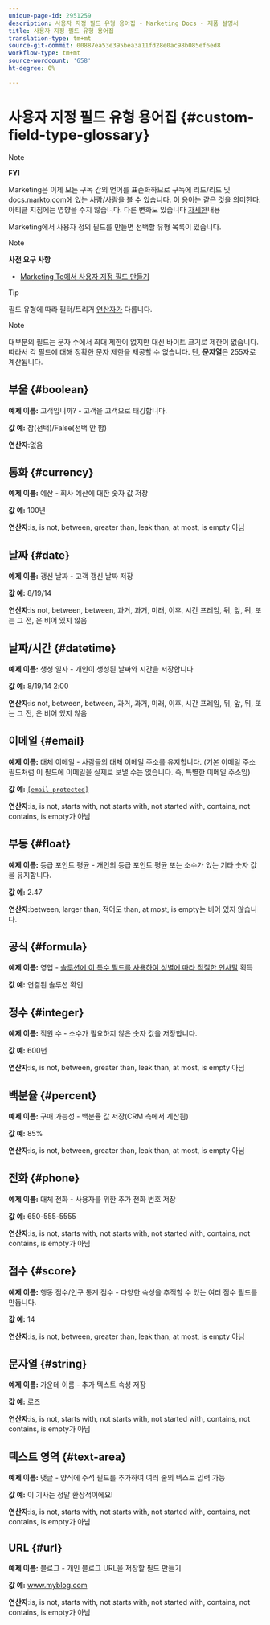 ```yaml
---
unique-page-id: 2951259
description: 사용자 지정 필드 유형 용어집 - Marketing Docs - 제품 설명서
title: 사용자 지정 필드 유형 용어집
translation-type: tm+mt
source-git-commit: 00887ea53e395bea3a11fd28e0ac98b085ef6ed8
workflow-type: tm+mt
source-wordcount: '658'
ht-degree: 0%

---
```



# 사용자 지정 필드 유형 용어집 {#custom-field-type-glossary}

>[!NOTE]
>
>**FYI**
>
>Marketing은 이제 모든 구독 간의 언어를 표준화하므로 구독에 리드/리드 및 docs.markto.com에 있는 사람/사람을 볼 수 있습니다. 이 용어는 같은 것을 의미한다.아티클 지침에는 영향을 주지 않습니다. 다른 변화도 있습니다 [자세한](http://docs.marketo.com/display/DOCS/Updates+to+Marketo+Terminology)내용

Marketing에서 사용자 정의 필드를 만들면 선택할 유형 목록이 있습니다.

>[!NOTE]
>
>**사전 요구 사항**
>
>* [Marketing To에서 사용자 지정 필드 만들기](create-a-custom-field-in-marketo.md)

>



>[!TIP]
>
>필드 유형에 따라 필터/트리거 [연산자가](https://docs.marketo.com/display/public/DOCS/Smart+List+Filter+Operators+Glossary) 다릅니다.

>[!NOTE]
>
>대부분의 필드는 문자 수에서 최대 제한이 없지만 대신 바이트 크기로 제한이 없습니다. 따라서 각 필드에 대해 정확한 문자 제한을 제공할 수 없습니다. 단, **문자열**&#x200B;은 255자로 계산됩니다.

## 부울 {#boolean}

**예제 이름:** 고객입니까? - 고객을 고객으로 태깅합니다.

**값 예:** 참(선택)/False(선택 안 함)

**연산자**:없음

## 통화 {#currency}

**예제 이름:** 예산 - 회사 예산에 대한 숫자 값 저장

**값 예:** 100년

**연산자**:is, is not, between, greater than, leak than, at most, is empty 아님

## 날짜 {#date}

**예제 이름:** 갱신 날짜 - 고객 갱신 날짜 저장

**값 예:** 8/19/14

**연산자**:is not, between, between, 과거, 과거, 미래, 이후, 시간 프레임, 뒤, 앞, 뒤, 또는 그 전, 은 비어 있지 않음

## 날짜/시간 {#datetime}

**예제 이름:** 생성 일자 - 개인이 생성된 날짜와 시간을 저장합니다

**값 예:** 8/19/14 2:00

**연산자**:is not, between, between, 과거, 과거, 미래, 이후, 시간 프레임, 뒤, 앞, 뒤, 또는 그 전, 은 비어 있지 않음

## 이메일 {#email}

**예제 이름:** 대체 이메일 - 사람들의 대체 이메일 주소를 유지합니다. (기본 이메일 주소 필드처럼 이 필드에 이메일을 실제로 보낼 수는 없습니다. 즉, 특별한 이메일 주소임)

**값 예:** [`[email protected]`](http://docs.marketo.com/cdn-cgi/l/email-protection#335d525e5673505c5e43525d4a1d505c5e)

**연산자**:is, is not, starts with, not starts with, not started with, contains, not contains, is empty가 아님

## 부동 {#float}

**예제 이름:** 등급 포인트 평균 - 개인의 등급 포인트 평균 또는 소수가 있는 기타 숫자 값을 유지합니다.

**값 예:** 2.47

**연산자**:between, larger than, 적어도 than, at most, is empty는 비어 있지 않습니다.

## 공식 {#formula}

**예제 이름:** 영업 - [솔루션에 이 특수 필드를 사용하여 성별에 따라 적절한 인사말](create-and-use-a-concatenated-string-formula-field.md) 획득

**값 예:** 연결된 솔루션 확인

## 정수 {#integer}

**예제 이름:** 직원 수 - 소수가 필요하지 않은 숫자 값을 저장합니다.

**값 예:** 600년

**연산자**:is, is not, between, greater than, leak than, at most, is empty 아님

## 백분율 {#percent}

**예제 이름:** 구매 가능성 - 백분율 값 저장(CRM 측에서 계산됨)

**값 예:** 85%

**연산자**:is, is not, between, greater than, leak than, at most, is empty 아님

## 전화 {#phone}

**예제 이름:** 대체 전화 - 사용자를 위한 추가 전화 번호 저장

**값 예:** 650-555-5555

**연산자**:is, is not, starts with, not starts with, not started with, contains, not contains, is empty가 아님

## 점수 {#score}

**예제 이름:** 행동 점수/인구 통계 점수 - 다양한 속성을 추적할 수 있는 여러 점수 필드를 만듭니다.

**값 예:** 14

**연산자**:is, is not, between, greater than, leak than, at most, is empty 아님

## 문자열 {#string}

**예제 이름:** 가운데 이름 - 추가 텍스트 속성 저장

**값 예:** 로즈

**연산자**:is, is not, starts with, not starts with, not started with, contains, not contains, is empty가 아님

## 텍스트 영역 {#text-area}

**예제 이름:** 댓글 - 양식에 주석 필드를 추가하여 여러 줄의 텍스트 입력 가능

**값 예:** 이 기사는 정말 환상적이에요!

**연산자**:is, is not, starts with, not starts with, not started with, contains, not contains, is empty가 아님

## URL {#url}

**예제 이름:** 블로그 - 개인 블로그 URL을 저장할 필드 만들기

**값 예:** www.myblog.com

**연산자**:is, is not, starts with, not starts with, not started with, contains, not contains, is empty가 아님
